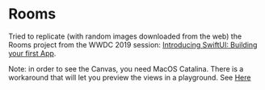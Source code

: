 # Rooms

Tried to replicate (with random images downloaded from the web) the Rooms project from the WWDC 2019 session: [Introducing SwiftUI: Building your first App](https://developer.apple.com/videos/play/wwdc2019/204/).

Note: in order to see the Canvas, you need MacOS Catalina.  There is a workaround that will let you preview the views in a playground.  See [Here](https://ericasadun.com/2019/06/06/good-things-swiftui-on-mojave-in-ios-playgrounds/)
